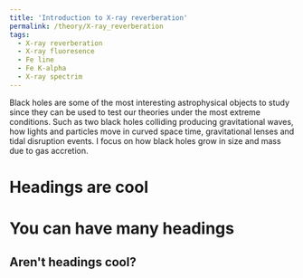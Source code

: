 ```yaml
---
title: 'Introduction to X-ray reverberation'
permalink: /theory/X-ray_reverberation
tags:
  - X-ray reverberation
  - X-ray fluoresence
  - Fe line
  - Fe K-alpha
  - X-ray spectrim
---
```


Black holes are some of the most interesting astrophysical objects to study since they can be used to test our theories under the most extreme conditions. Such as two black holes colliding producing gravitational waves, how lights and particles move in curved space time, gravitational lenses and tidal disruption events. I focus on how black holes grow in size and mass due to gas accretion. 



Headings are cool
======

You can have many headings
======

Aren't headings cool?
------
